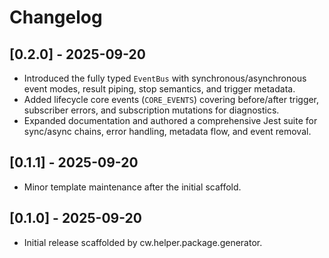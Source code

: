 # Changelog

## [0.2.0] - 2025-09-20
- Introduced the fully typed `EventBus` with synchronous/asynchronous event
  modes, result piping, stop semantics, and trigger metadata.
- Added lifecycle core events (`CORE_EVENTS`) covering before/after trigger,
  subscriber errors, and subscription mutations for diagnostics.
- Expanded documentation and authored a comprehensive Jest suite for sync/async
  chains, error handling, metadata flow, and event removal.

## [0.1.1] - 2025-09-20
- Minor template maintenance after the initial scaffold.

## [0.1.0] - 2025-09-20
- Initial release scaffolded by cw.helper.package.generator.
